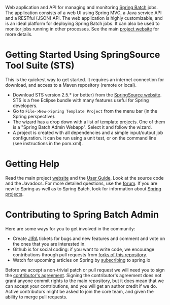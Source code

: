 Web application and API for managing and monitoring [Spring Batch](http://static.springsource.org/spring-batch) jobs.  The application consists of a web UI using Spring MVC, a Java service API and a RESTful (JSON) API.  The web application is highly customizable, and is an ideal platform for deploying Spring Batch jobs.  It can also be used to monitor jobs running in other processes. See the main [project website](http://static.springsource.org/spring-batch-admin) for more details.

# Getting Started Using SpringSource Tool Suite (STS)

  This is the quickest way to get started.  It requires an internet connection for download, and access to a Maven repository (remote or local).

* Download STS version 2.5.* (or better) from the [SpringSource website](http://www.springsource.com/products/sts).  STS is a free Eclipse bundle with many features useful for Spring developers.
* Go to `File->New->Spring Template Project` from the menu bar (in the Spring perspective).
* The wizard has a drop down with a list of template projects.  One of them is a "Spring Batch Admin Webapp".  Select it and follow the wizard.
* A project is created with all dependencies and a simple input/output job configuration.  It can be run using a unit test, or on the command line (see instructions in the pom.xml).

# Getting Help

Read the main project [website](http://www.spring.io/spring-batch-admin) and the [User Guide](http://www.spring.io/spring-batch-admin/reference). Look at the source code and the Javadocs.  For more detailed questions, use the [forum](http://forum.springsource.org/forumdisplay.php?f=41).  If you are new to Spring as well as to Spring Batch, look for information about [Spring projects](http://www.spring.io/projects).

# Contributing to Spring Batch Admin

Here are some ways for you to get involved in the community:

* Create [JIRA](https://jira.spring.io/browse/BATCHADM) tickets for bugs and new features and comment and vote on the ones that you are interested in.  
* Github is for social coding: if you want to write code, we encourage contributions through pull requests from [forks of this repository](http://help.github.com/forking/).
* Watch for upcoming articles on Spring by [subscribing](http://spring.io/blog) to spring.io

Before we accept a non-trivial patch or pull request we will need you to sign the [contributor's agreement](https://support.springsource.com/spring_committer_signup).  Signing the contributor's agreement does not grant anyone commit rights to the main repository, but it does mean that we can accept your contributions, and you will get an author credit if we do.  Active contributors might be asked to join the core team, and given the ability to merge pull requests.
